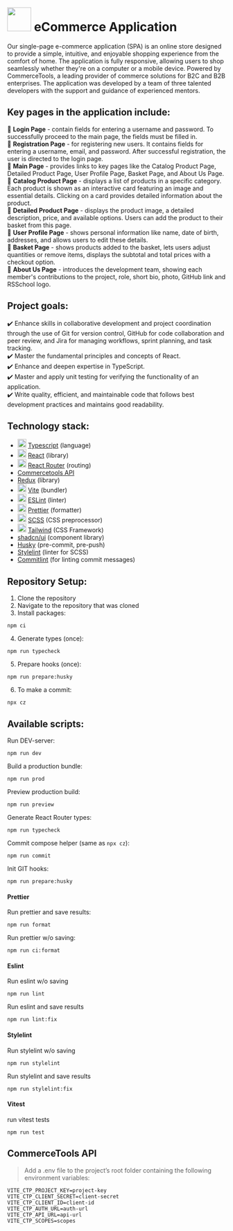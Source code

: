 # <img src="https://github.com/merucoding/rsschool-cv/blob/rsschool-cv-html/img/shop-icon.svg" width="55"> eCommerce Application

Our single-page e-commerce application (SPA) is an online store designed to provide a simple, intuitive, and enjoyable shopping experience from the comfort of home. The application is fully responsive, allowing users to shop seamlessly whether they're on a computer or a mobile device. Powered by CommerceTools, a leading provider of commerce solutions for B2C and B2B enterprises. The application was developed by a team of three talented developers with the support and guidance of experienced mentors.

## Key pages in the application include:

🔸 **Login Page** - contain fields for entering a username and password. To successfully proceed to the main page, the fields must be filled in. </br>
🔸 **Registration Page** - for registering new users. It contains fields for entering a username, email, and password. After successful registration, the user is directed to the login page. </br>
🔸 **Main Page** - provides links to key pages like the Catalog Product Page, Detailed Product Page, User Profile Page, Basket Page, and About Us Page. </br>
🔸 **Catalog Product Page** - displays a list of products in a specific category. Each product is shown as an interactive card featuring an image and essential details. Clicking on a card provides detailed information about the product. </br>
🔸 **Detailed Product Page** - displays the product image, a detailed description, price, and available options. Users can add the product to their basket from this page. </br>
🔸 **User Profile Page** - shows personal information like name, date of birth, addresses, and allows users to edit these details. </br>
🔸 **Basket Page** - shows products added to the basket, lets users adjust quantities or remove items, displays the subtotal and total prices with a checkout option. </br>
🔸 **About Us Page** - introduces the development team, showing each member's contributions to the project, role, short bio, photo, GitHub link and RSSchool logo. </br>

## Project goals:

✔️ Enhance skills in collaborative development and project coordination through the use of Git for version control, GitHub for code collaboration and peer review, and Jira for managing workflows, sprint planning, and task tracking.</br>
✔️ Master the fundamental principles and concepts of React.</br>
✔️ Enhance and deepen expertise in TypeScript.</br>
✔️ Master and apply unit testing for verifying the functionality of an application.</br>
✔️ Write quality, efficient, and maintainable code that follows best development practices and maintains good readability.

## Technology stack:

- <img src="https://github.com/merucoding/rsschool-cv/blob/rsschool-cv-html/img/typescript.svg" width="20" height="20"> [Typescript](https://www.typescriptlang.org/) (language)
- <img src="https://github.com/merucoding/rsschool-cv/blob/rsschool-cv-html/img/react.svg" width="20" height="20"> [React](https://react.dev/) (library)
- <img src="https://github.com/merucoding/rsschool-cv/blob/rsschool-cv-html/img/react.svg" width="20" height="20"> [React Router](https://reactrouter.com/) (routing)
- [Commercetools API](https://commercetools.com/)
- [Redux](https://redux.js.org/) (library)
- <img src="https://github.com/merucoding/rsschool-cv/blob/rsschool-cv-html/img/vite.png" width="20" height="20"> [Vite](https://vite.dev/) (bundler)
- <img src="https://github.com/merucoding/rsschool-cv/blob/rsschool-cv-html/img/eslint.svg" width="20" height="20"> [ESLint](https://eslint.org/) (linter)
- <img src="https://github.com/merucoding/rsschool-cv/blob/rsschool-cv-html/img/prettier.png" width="20" height="20"> [Prettier](https://prettier.io/) (formatter)
- <img src="https://github.com/merucoding/rsschool-cv/blob/rsschool-cv-html/img/scss.svg" width="20" height="20"> [SCSS](https://sass-lang.com/) (CSS preprocessor)
- <img src="https://github.com/merucoding/rsschool-cv/blob/rsschool-cv-html/img/tailwind.svg" width="20" height="20"> [Tailwind](https://tailwindcss.com/) (CSS Framework)
- [shadcn/ui](https://ui.shadcn.com/) (component library)
- [Husky](https://typicode.github.io/husky/) (pre-commit, pre-push)
- [Stylelint](https://stylelint.io/) (linter for SCSS)
- [Commitlint](https://commitlint.js.org/) (for linting commit messages)

## Repository Setup:

1. Clone the repository
2. Navigate to the repository that was cloned
3. Install packages:

```
npm ci
```

4. Generate types (once):

```
npm run typecheck
```

5. Prepare hooks (once):

```
npm run prepare:husky
```

6. To make a commit:

```
npx cz
```

## Available scripts:

Run DEV-server:

```
npm run dev
```

Build a production bundle:

```
npm run prod
```

Preview production build:

```
npm run preview
```

Generate React Router types:

```
npm run typecheck
```

Commit compose helper (same as `npx cz`):

```
npm run commit
```

Init GIT hooks:

```
npm run prepare:husky
```

#### Prettier

Run prettier and save results:

```
npm run format
```

Run prettier w/o saving:

```
npm run ci:format
```

#### Eslint

Run eslint w/o saving

```
npm run lint
```

Run eslint and save results

```
npm run lint:fix
```

#### Stylelint

Run stylelint w/o saving

```
npm run stylelint
```

Run stylelint and save results

```
npm run stylelint:fix
```

#### Vitest

run vitest tests

```
npm run test
```

## CommerceTools API
> Add a .env file to the project’s root folder containing the following environment variables:
```
VITE_CTP_PROJECT_KEY=project-key
VITE_CTP_CLIENT_SECRET=client-secret
VITE_CTP_CLIENT_ID=client-id
VITE_CTP_AUTH_URL=auth-url
VITE_CTP_API_URL=api-url
VITE_CTP_SCOPES=scopes
```